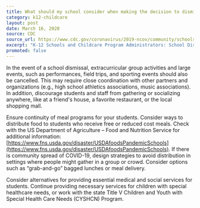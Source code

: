 ```yaml
---
title: What should my school consider when making the decision to dismiss classes?
category: k12-childcare
layout: post
date: March 16, 2020
source: CDC
source_url: https://www.cdc.gov/coronavirus/2019-ncov/community/schools-childcare/schools-faq.html
excerpt: "K-12 Schools and Childcare Program Administrators: School Dismissals"
promoted: false
---
```


In the event of a school dismissal, extracurricular group activities and large events, such as performances, field trips, and sporting events should also be cancelled. This may require close coordination with other partners and organizations (e.g., high school athletics associations, music associations). In addition, discourage students and staff from gathering or socializing anywhere, like at a friend's house, a favorite restaurant, or the local shopping mall.

Ensure continuity of meal programs for your students. Consider ways to distribute food to students who receive free or reduced cost meals. Check with the US Department of Agriculture – Food and Nutrition Service for additional information: [https://www.fns.usda.gov/disaster/USDAfoodsPandemicSchools](https://www.fns.usda.gov/disaster/USDAfoodsPandemicSchools). If there is community spread of COVID-19, design strategies to avoid distribution in settings where people might gather in a group or crowd. Consider options such as “grab-and-go” bagged lunches or meal delivery.

Consider alternatives for providing essential medical and social services for students. Continue providing necessary services for children with special healthcare needs, or work with the state Title V Children and Youth with Special Health Care Needs (CYSHCN) Program.
